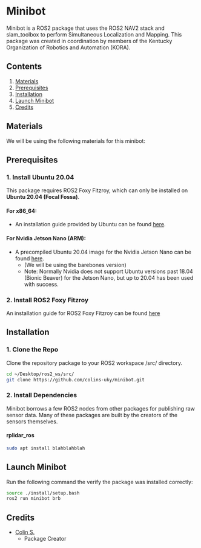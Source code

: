 # Minibot

Minibot is a ROS2 package that uses the ROS2 NAV2 stack and slam_toolbox to perform Simultaneous Localization and Mapping. This package was created in coordination by members of the Kentucky Organization of Robotics and Automation (KORA).

## Contents

1. [Materials](#materials)
2. [Prerequisites](#prerequisites)
3. [Installation](#installation)
4. [Launch Minibot](#launch-minibot)
5. [Credits](#credits)

## Materials

We will be using the following materials for this minibot:




## Prerequisites


### 1. Install Ubuntu 20.04

This package requires ROS2 Foxy Fitzroy, which can only be installed on **Ubuntu 20.04 (Focal Fossa)**.


#### For x86_64:

* An installation guide provided by Ubuntu can be found [here](https://ubuntu.com/tutorials/install-ubuntu-desktop#1-overview).

#### For Nvidia Jetson Nano (ARM):



* A precompiled Ubuntu 20.04 image for the Nvidia Jetson Nano can be found [here](https://github.com/Qengineering/Jetson-Nano-Ubuntu-20-image).
    * (We will be using the barebones version)
    * Note: Normally Nvidia does not support Ubuntu versions past 18.04 (Bionic Beaver) for the Jetson Nano, but up to 20.04 has been used with success.


### 2. Install ROS2 Foxy Fitzroy

An installation guide for ROS2 Foxy Fitzroy can be found [here](https://docs.ros.org/en/foxy/Installation/Ubuntu-Install-Debians.html)

## Installation

### 1. Clone the Repo
Clone the repository package to your ROS2 workspace /src/ directory.

```bash
cd ~/Desktop/ros2_ws/src/
git clone https://github.com/colins-uky/minibot.git
```

### 2. Install Dependencies

Minibot borrows a few ROS2 nodes from other packages for publishing raw sensor data. Many of these packages are built by the creators of the sensors themselves.

#### rplidar_ros

```bash
sudo apt install blahblahblah
```

## Launch Minibot

Run the following command the verify the package was installed correctly:

```bash
source ./install/setup.bash
ros2 run minibot brb 
```



## Credits

- [Colin S.](https://github.com/colins-uky)
    * Package Creator